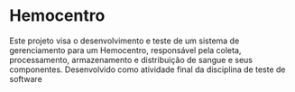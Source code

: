 # Hemocentro
Este projeto visa o desenvolvimento e teste de um sistema de gerenciamento para um Hemocentro, responsável pela coleta, processamento, armazenamento e distribuição de sangue e seus componentes. Desenvolvido como atividade final da disciplina de teste de software
